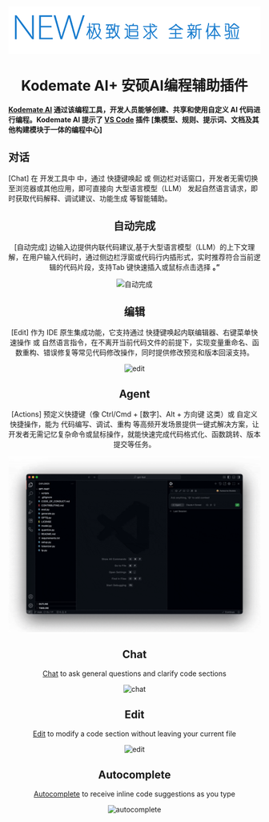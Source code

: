 <div align="center">

![Continue logo](media/readme.png)

</div>

<h1 align="center">Kodemate AI+ 安硕AI编程辅助插件</h1>

<div align="left">

**[Kodemate AI](https://home.amarsoft.com) 通过该编程工具，开发人员能够创建、共享和使用自定义 AI 代码进行编程。Kodemate AI  提示了 [VS Code](https://marketplace.visualstudio.com/) 插件  [集模型、规则、提示词、文档及其他构建模块于一体的编程中心]**

</div>

<div align="left">

<p></p>

## 对话

[Chat]   在 开发工具中 中，通过 快捷键唤起 或 侧边栏对话窗口，开发者无需切换至浏览器或其他应用，即可直接向 大型语言模型（LLM） 发起自然语言请求，即时获取代码解释、调试建议、功能生成 等智能辅助。


<div align="center">

## 自动完成

[自动完成] 边输入边提供内联代码建议,基于大型语言模型（LLM）的上下文理解，在用户输入代码时，通过侧边栏浮窗或代码行内插形式，实时推荐符合当前逻辑的代码片段，支持Tab 键快速插入或鼠标点击选择 **。”**

![自动完成](docs/static/img/autocomplete.gif)

## 编辑

[Edit] 作为 IDE 原生集成功能，它支持通过 快捷键唤起内联编辑器、右键菜单快速操作 或 自然语言指令，在不离开当前代码文件的前提下，实现变量重命名、函数重构、错误修复等常见代码修改操作，同时提供修改预览和版本回滚支持。


![edit](docs/static/img/edit.gif)

## Agent

[Actions]  预定义快捷键（像 Ctrl/Cmd + [数字]、Alt + 方向键 这类）或 自定义快捷操作，能为 代码编写、调试、重构 等高频开发场景提供一键式解决方案，让开发者无需记忆复杂命令或鼠标操作，就能快速完成代码格式化、函数跳转、版本提交等任务。

![agent](docs/images/agent.gif)

## Chat

[Chat](https://docs.continue.dev/features/chat/quick-start) to ask general questions and clarify code sections

![chat](docs/images/chat.gif)

## Edit

[Edit](https://docs.continue.dev/features/edit/quick-start) to modify a code section without leaving your current file

![edit](docs/images/edit.gif)

## Autocomplete

[Autocomplete](https://docs.continue.dev/features/autocomplete/quick-start) to receive inline code suggestions as you type

![autocomplete](docs/images/autocomplete.gif)

</div>
 
